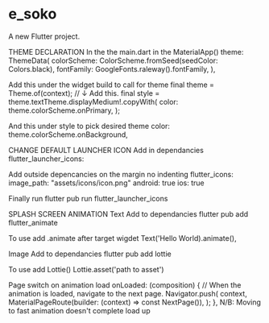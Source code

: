 # e_soko

A new Flutter project.

THEME DECLARATION
In the the main.dart in the MaterialApp()
    theme: ThemeData(
            colorScheme: ColorScheme.fromSeed(seedColor: Colors.black),
            fontFamily: GoogleFonts.raleway().fontFamily,
        ),

Add this under the widget build to call for theme
    final theme = Theme.of(context);
    // ↓ Add this.
    final style = theme.textTheme.displayMedium!.copyWith(
      color: theme.colorScheme.onPrimary,
    );

And this under style to pick desired theme
    color: theme.colorScheme.onBackground,


CHANGE DEFAULT LAUNCHER ICON
Add in dependancies
    flutter_launcher_icons: 

Add outside depencancies on the margin no indenting
    flutter_icons:
        image_path: "assets/icons/icon.png"
        android: true
        ios: true

Finally run 
    flutter pub run flutter_launcher_icons

SPLASH SCREEN ANIMATION
Text
Add to dependancies
    flutter pub add flutter_animate

To use add .animate after target wigdet
    Text('Hello World).animate(),

Image
Add to dependancies
    flutter pub add lottie

To use add Lottie()
    Lottie.asset('path to asset')

Page switch on animation load
    onLoaded: (composition) {
        // When the animation is loaded, navigate to the next page.
        Navigator.push(
            context,
            MaterialPageRoute(builder: (context) => const NextPage()),
        );
    },
N/B: Moving to fast animation doesn't complete load up

